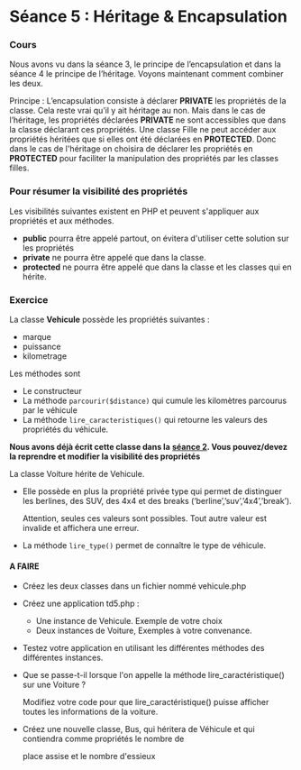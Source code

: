 # Séance 5 : Héritage & Encapsulation

### Cours

Nous avons vu dans la séance 3, le principe de l’encapsulation et dans la séance 4 le principe de l’héritage. Voyons maintenant comment combiner les deux.

Principe : L’encapsulation consiste à déclarer **PRIVATE** les propriétés de la classe. Cela reste vrai qu’il y ait héritage au non. Mais dans le cas de l’héritage, les propriétés déclarées **PRIVATE** ne sont accessibles que dans la classe déclarant ces propriétés. Une classe Fille ne peut accéder aux propriétés héritées que si elles ont été déclarées en **PROTECTED**. Donc dans le cas de l'héritage on choisira de déclarer les propriétés en **PROTECTED** pour faciliter la manipulation des propriétés par les classes filles.

### Pour résumer la visibilité des propriétés

Les visibilités suivantes existent en PHP et peuvent s'appliquer aux propriétés et aux méthodes.

* **public** pourra être appelé partout, on évitera d'utiliser cette solution sur les propriétés
* **private** ne pourra être appelé que dans la classe.
* **protected** ne pourra être appelé que dans la classe et les classes qui en hérite.

### Exercice

La classe **Vehicule** possède les propriétés suivantes :

* marque
* puissance
* kilometrage

Les méthodes sont

* Le constructeur
* La méthode `parcourir($distance)` qui cumule les kilomètres parcourus par le véhicule
* La méthode `lire_caracteristiques()` qui retourne les valeurs des propriétés du véhicule.

**Nous avons déjà écrit cette classe dans la** [**séance 2**](../seance2/sujet.md)**. Vous pouvez/devez la reprendre et modifier la visibilité des propriétés**

La classe Voiture hérite de Vehicule.

* Elle possède en plus la propriété privée type qui permet de distinguer les berlines, des SUV, des 4x4 et des breaks \(‘berline’,’suv’,’4x4’,’break’\). 

  Attention, seules ces valeurs sont possibles. Tout autre valeur est invalide et affichera une erreur.

* La méthode `lire_type()` permet de connaître le type de véhicule.

#### A FAIRE

* Créez les deux classes dans un fichier nommé vehicule.php
* Créez une application td5.php :
  * Une instance de Vehicule. Exemple de votre choix
  * Deux instances de Voiture, Exemples à votre convenance.
* Testez votre application en utilisant les différentes méthodes des différentes instances.
* Que se passe-t-il lorsque l'on appelle la méthode lire\_caractéristique\(\) sur une Voiture ? 

  Modifiez votre code pour que lire\_caractéristique\(\) puisse afficher toutes les informations de la voiture.

* Créez une nouvelle classe, Bus, qui héritera de Véhicule et qui contiendra comme propriétés le nombre de 

  place assise et le nombre d'essieux

